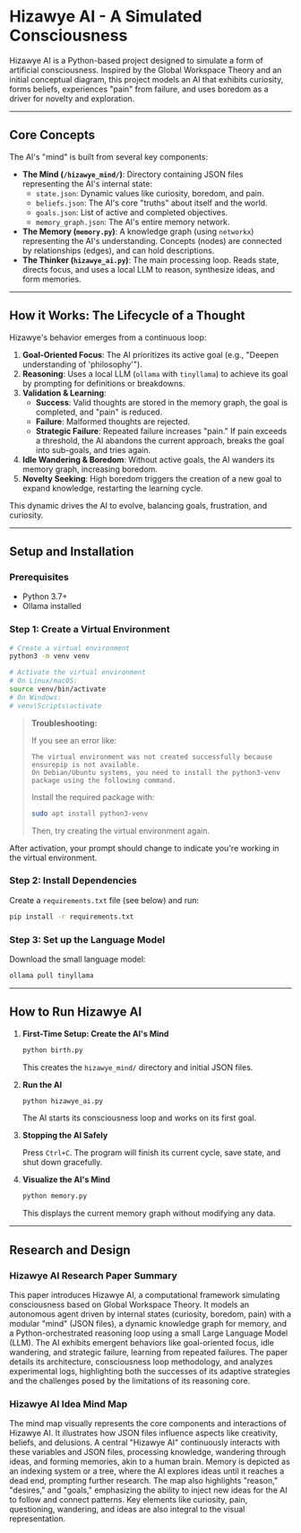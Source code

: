 # Hizawye AI - A Simulated Consciousness

Hizawye AI is a Python-based project designed to simulate a form of artificial consciousness. Inspired by the Global Workspace Theory and an initial conceptual diagram, this project models an AI that exhibits curiosity, forms beliefs, experiences "pain" from failure, and uses boredom as a driver for novelty and exploration.

---

## Core Concepts

The AI's "mind" is built from several key components:

- **The Mind (`/hizawye_mind/`)**: Directory containing JSON files representing the AI's internal state:
    - `state.json`: Dynamic values like curiosity, boredom, and pain.
    - `beliefs.json`: The AI's core "truths" about itself and the world.
    - `goals.json`: List of active and completed objectives.
    - `memory_graph.json`: The AI's entire memory network.
- **The Memory (`memory.py`)**: A knowledge graph (using `networkx`) representing the AI's understanding. Concepts (nodes) are connected by relationships (edges), and can hold descriptions.
- **The Thinker (`hizawye_ai.py`)**: The main processing loop. Reads state, directs focus, and uses a local LLM to reason, synthesize ideas, and form memories.

---

## How it Works: The Lifecycle of a Thought

Hizawye's behavior emerges from a continuous loop:

1. **Goal-Oriented Focus**: The AI prioritizes its active goal (e.g., "Deepen understanding of 'philosophy'").
2. **Reasoning**: Uses a local LLM (`ollama` with `tinyllama`) to achieve its goal by prompting for definitions or breakdowns.
3. **Validation & Learning**:
     - **Success**: Valid thoughts are stored in the memory graph, the goal is completed, and "pain" is reduced.
     - **Failure**: Malformed thoughts are rejected.
     - **Strategic Failure**: Repeated failure increases "pain." If pain exceeds a threshold, the AI abandons the current approach, breaks the goal into sub-goals, and tries again.
4. **Idle Wandering & Boredom**: Without active goals, the AI wanders its memory graph, increasing boredom.
5. **Novelty Seeking**: High boredom triggers the creation of a new goal to expand knowledge, restarting the learning cycle.

This dynamic drives the AI to evolve, balancing goals, frustration, and curiosity.

---

## Setup and Installation

### Prerequisites

- Python 3.7+
- Ollama installed

### Step 1: Create a Virtual Environment

```bash
# Create a virtual environment
python3 -m venv venv

# Activate the virtual environment
# On Linux/macOS:
source venv/bin/activate
# On Windows:
# venv\Scripts\activate
```

> **Troubleshooting:**
> 
> If you see an error like:
> 
> ```
> The virtual environment was not created successfully because ensurepip is not available.
> On Debian/Ubuntu systems, you need to install the python3-venv package using the following command.
> ```
> 
> Install the required package with:
> 
> ```bash
> sudo apt install python3-venv
> ```
> 
> Then, try creating the virtual environment again.

After activation, your prompt should change to indicate you're working in the virtual environment.

### Step 2: Install Dependencies

Create a `requirements.txt` file (see below) and run:

```bash
pip install -r requirements.txt
```

### Step 3: Set up the Language Model

Download the small language model:

```bash
ollama pull tinyllama
```

---

## How to Run Hizawye AI

1. **First-Time Setup: Create the AI's Mind**

     ```bash
     python birth.py
     ```

     This creates the `hizawye_mind/` directory and initial JSON files.

2. **Run the AI**

     ```bash
     python hizawye_ai.py
     ```

     The AI starts its consciousness loop and works on its first goal.

3. **Stopping the AI Safely**

     Press `Ctrl+C`. The program will finish its current cycle, save state, and shut down gracefully.

4. **Visualize the AI's Mind**

     ```bash
     python memory.py
     ```

     This displays the current memory graph without modifying any data.

---

## Research and Design

### Hizawye AI Research Paper Summary

This paper introduces Hizawye AI, a computational framework simulating consciousness based on Global Workspace Theory. It models an autonomous agent driven by internal states (curiosity, boredom, pain) with a modular "mind" (JSON files), a dynamic knowledge graph for memory, and a Python-orchestrated reasoning loop using a small Large Language Model (LLM). The AI exhibits emergent behaviors like goal-oriented focus, idle wandering, and strategic failure, learning from repeated failures. The paper details its architecture, consciousness loop methodology, and analyzes experimental logs, highlighting both the successes of its adaptive strategies and the challenges posed by the limitations of its reasoning core.

### Hizawye AI Idea Mind Map

The mind map visually represents the core components and interactions of Hizawye AI. It illustrates how JSON files influence aspects like creativity, beliefs, and delusions. A central "Hizawye AI" continuously interacts with these variables and JSON files, processing knowledge, wandering through ideas, and forming memories, akin to a human brain. Memory is depicted as an indexing system or a tree, where the AI explores ideas until it reaches a dead end, prompting further research. The map also highlights "reason," "desires," and "goals," emphasizing the ability to inject new ideas for the AI to follow and connect patterns. Key elements like curiosity, pain, questioning, wandering, and ideas are also integral to the visual representation.